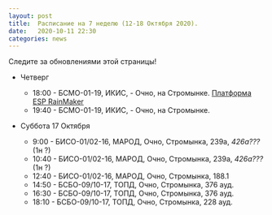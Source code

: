 ```yaml
---
layout: post
title:  Расписание на 7 неделю (12-18 Октября 2020). 
date:   2020-10-11 22:30
categories: news
---
```


Следите за обновлениями этой страницы!

* Четверг 
  * 18:00 - БСМО-01-19, ИКИС,  - Очно, на Стромынке. [Платформа ESP RainMaker](https://colab.research.google.com/drive/14tOBuG6NeQYaBsBzuxqDtVb6UKiQTxIj?usp=sharing)
  * 19:40 - БСМО-01-19, ИКИС,  - Очно, на Стромынке.

* Суббота 17 Октября
  * 9:00  - БИСО-01/02-16, МАРОД, Очно, Стромынка, 239а, _426а???_ (1н ?)
  * 10:40 - БИСО-01/02-16, МАРОД, Очно, Стромынка, 239а, _426а???_ (1н ?)
  * 12:40 - БИСО-01/02-16, МАРОД, Очно, Стромынка, 188.1
  * 14:50 - БСБО-09/10-17, ТОПД, Очно, Стромынка, 376 ауд.
  * 16:30 - БСБО-09/10-17, ТОПД, Очно, Стромынка, 376 ауд.
  * 18:10 - БСБО-09/10-17, ТОПД, Очно, Стромынка, 228 ауд.

